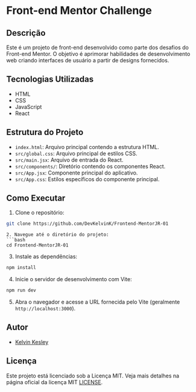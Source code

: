 # Front-end Mentor Challenge

## Descrição
Este é um projeto de front-end desenvolvido como parte dos desafios do Front-end Mentor. O objetivo é aprimorar habilidades de desenvolvimento web criando interfaces de usuário a partir de designs fornecidos.

## Tecnologias Utilizadas
- HTML
- CSS
- JavaScript
- React

## Estrutura do Projeto
- `index.html`: Arquivo principal contendo a estrutura HTML.
- `src/global.css`: Arquivo principal de estilos CSS.
- `src/main.jsx`: Arquivo de entrada do React.
- `src/components/`: Diretório contendo os componentes React.
- `src/App.jsx`: Componente principal do aplicativo.
- `src/App.css`: Estilos específicos do componente principal.

## Como Executar
1. Clone o repositório:
  ```bash
  git clone https://github.com/DevKelvinK/Frontend-MentorJR-01
  ```
  ```
2. Navegue até o diretório do projeto:
  ```bash
  cd Frontend-MentorJR-01
  ```
3. Instale as dependências:
  ```bash
  npm install
  ```
4. Inicie o servidor de desenvolvimento com Vite:
  ```bash
  npm run dev
  ```
5. Abra o navegador e acesse a URL fornecida pelo Vite (geralmente `http://localhost:3000`).

## Autor
- [Kelvin Kesley](https://github.com/DevKelvinK)

## Licença
Este projeto está licenciado sob a Licença MIT. Veja mais detalhes na página oficial da licença MIT [LICENSE](https://opensource.org/license/mit). 
